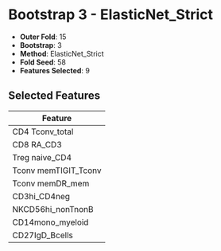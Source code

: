 # Bootstrap 3 - ElasticNet_Strict

- **Outer Fold**: 15
- **Bootstrap**: 3
- **Method**: ElasticNet_Strict
- **Fold Seed**: 58
- **Features Selected**: 9

## Selected Features

| Feature |
|---------|
| CD4 Tconv_total |
| CD8 RA_CD3 |
| Treg naive_CD4 |
| Tconv memTIGIT_Tconv |
| Tconv memDR_mem |
| CD3hi_CD4neg |
| NKCD56hi_nonTnonB |
| CD14mono_myeloid |
| CD27IgD_Bcells |
